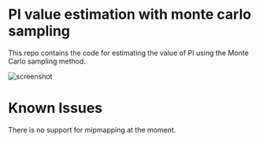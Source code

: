 PI value estimation with monte carlo sampling
=================

This repo contains the code for estimating the value of PI using the Monte Carlo sampling method. 

![screenshot](https://media.giphy.com/media/UsNXB1QDclKpesblDJ/giphy.gif)

Known Issues
=================
There is no support for mipmapping at the moment. 
